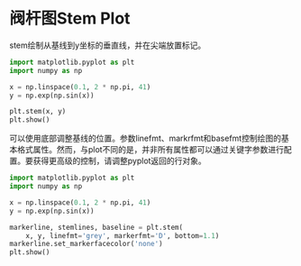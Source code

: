 # 阀杆图Stem Plot

stem绘制从基线到y坐标的垂直线，并在尖端放置标记。


```python
import matplotlib.pyplot as plt
import numpy as np

x = np.linspace(0.1, 2 * np.pi, 41)
y = np.exp(np.sin(x))

plt.stem(x, y)
plt.show()
```

可以使用底部调整基线的位置。参数linefmt、markrfmt和basefmt控制绘图的基本格式属性。然而，与plot不同的是，并非所有属性都可以通过关键字参数进行配置。要获得更高级的控制，请调整pyplot返回的行对象。


```python
import matplotlib.pyplot as plt
import numpy as np

x = np.linspace(0.1, 2 * np.pi, 41)
y = np.exp(np.sin(x))

markerline, stemlines, baseline = plt.stem(
    x, y, linefmt='grey', markerfmt='D', bottom=1.1)
markerline.set_markerfacecolor('none')
plt.show()
```


```python

```

